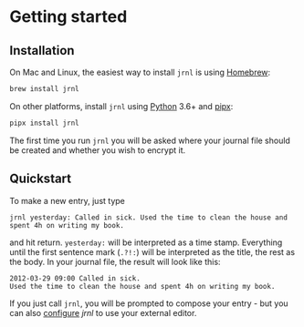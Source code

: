 # Getting started

## Installation

On Mac and Linux, the easiest way to install `jrnl` is using
[Homebrew](http://brew.sh/):

``` sh
brew install jrnl
```

On other platforms, install `jrnl` using [Python](https://www.python.org/) 3.6+ and [pipx](https://pipxproject.github.io/pipx/):

``` sh
pipx install jrnl
```

The first time you run `jrnl` you will be asked where your journal file
should be created and whether you wish to encrypt it.

## Quickstart

To make a new entry, just type

``` text
jrnl yesterday: Called in sick. Used the time to clean the house and spent 4h on writing my book.
```

and hit return. `yesterday:` will be interpreted as a time stamp.
Everything until the first sentence mark (`.?!:`) will be interpreted as
the title, the rest as the body. In your journal file, the result will
look like this:

``` output
2012-03-29 09:00 Called in sick.
Used the time to clean the house and spent 4h on writing my book.
```

If you just call `jrnl`, you will be prompted to compose your entry -
but you can also [configure](advanced.md) *jrnl* to use your external editor.
